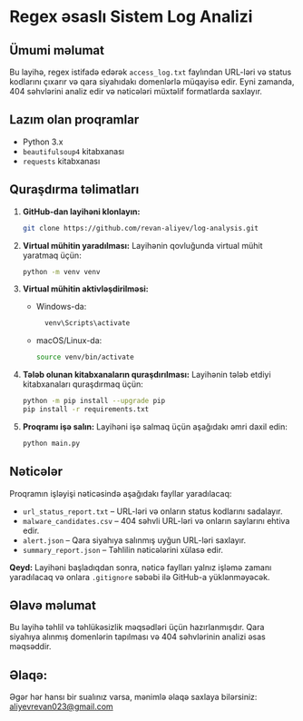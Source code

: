 # Regex əsaslı Sistem Log Analizi

## Ümumi məlumat
Bu layihə, regex istifadə edərək `access_log.txt` faylından URL-ləri və status kodlarını çıxarır və qara siyahıdakı domenlərlə müqayisə edir. Eyni zamanda, 404 səhvlərini analiz edir və nəticələri müxtəlif formatlarda saxlayır.

## Lazım olan proqramlar
- Python 3.x
- `beautifulsoup4` kitabxanası
- `requests` kitabxanası

## Quraşdırma təlimatları
1. **GitHub-dan layihəni klonlayın:**
   ```bash
   git clone https://github.com/revan-aliyev/log-analysis.git
   ```

2. **Virtual mühitin yaradılması:**
   Layihənin qovluğunda virtual mühit yaratmaq üçün:
   ```bash
   python -m venv venv
   ```

3. **Virtual mühitin aktivləşdirilməsi:**
   - Windows-da:
     ```bash
       venv\Scripts\activate
     ```
   - macOS/Linux-da:
     ```bash
     source venv/bin/activate
     ```

4. **Tələb olunan kitabxanaların quraşdırılması:**
   Layihənin tələb etdiyi kitabxanaları quraşdırmaq üçün:
   ```bash
   python -m pip install --upgrade pip
   pip install -r requirements.txt
   ```

5. **Proqramı işə salın:**
   Layihəni işə salmaq üçün aşağıdakı əmri daxil edin:
   ```bash
   python main.py
   ```

## Nəticələr
Proqramın işləyişi nəticəsində aşağıdakı fayllar yaradılacaq:
- `url_status_report.txt` – URL-ləri və onların status kodlarını sadalayır.
- `malware_candidates.csv` – 404 səhvli URL-ləri və onların saylarını ehtiva edir.
- `alert.json` – Qara siyahıya salınmış uyğun URL-ləri saxlayır.
- `summary_report.json` – Təhlilin nəticələrini xülasə edir.

**Qeyd:** Layihəni başladıqdan sonra, nəticə faylları yalnız işləmə zamanı yaradılacaq və onlara `.gitignore` səbəbi ilə GitHub-a yüklənməyəcək.

## Əlavə məlumat
Bu layihə təhlil və təhlükəsizlik məqsədləri üçün hazırlanmışdır. Qara siyahıya alınmış domenlərin tapılması və 404 səhvlərinin analizi əsas məqsəddir.

## Əlaqə:
Əgər hər hansı bir sualınız varsa, mənimlə əlaqə saxlaya bilərsiniz: aliyevrevan023@gmail.com

